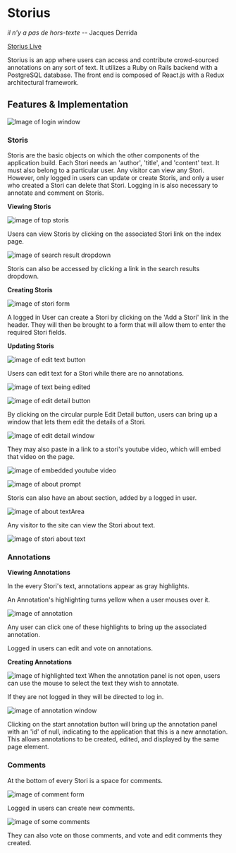 # Storius

*il n'y a pas de hors-texte*
  -- Jacques Derrida

[Storius Live][live]

[live]: http://storius.tech

Storius is an app where users can access and contribute crowd-sourced annotations on any sort of text. It utilizes a Ruby on Rails backend with a PostgreSQL database. The front end is composed of React.js with a Redux architectural framework.  

## Features & Implementation

![Image of login window](docs/screenshots/login.png)

### Storis

Storis are the basic objects on which the other components of the application build. Each Stori needs an 'author', 'title', and 'content' text. It must also belong to a particular user. Any visitor can view any Stori. However, only logged in users can update or create Storis, and only a user who created a Stori can delete that Stori. Logging in is also necessary to annotate and comment on Storis.

**Viewing Storis**

![image of top storis](docs/screenshots/top_storis.png)

Users can view Storis by clicking on the associated Stori link on the index page.

![image of search result dropdown](docs/screenshots/search_view.png)

Storis can also be accessed by clicking a link in the search results dropdown.

**Creating Storis**

![image of stori form](docs/screenshots/form.png)

A logged in User can create a Stori by clicking on the 'Add a Stori' link in the header. They will then be brought to a form that will allow them to enter the required Stori fields.

**Updating Storis**

![image of edit text button](docs/screenshots/edit_text.png)

Users can edit text for a Stori while there are no annotations.

![image of text being edited](docs/screenshots/editing_text.png)

![image of edit detail button](docs/screenshots/edit_detail_button.png)

By clicking on the circular purple Edit Detail button, users can bring up a window that lets them edit the details of a Stori.

![image of edit detail window](docs/screenshots/edit_details.png)

They may also paste in a link to a stori's youtube video, which will embed that video on the page.

![image of embedded youtube video](docs/screenshots/embed.png)

![image of about prompt](docs/screenshots/empty_about.png)

Storis can also have an about section, added by a logged in user.

![image of about textArea](docs/screenshots/edit_about.png)

Any visitor to the site can view the Stori about text.

![image of stori about text](docs/screenshots/display_about.png)


### Annotations

**Viewing Annotations**

In the every Stori's text, annotations appear as gray highlights.

An Annotation's highlighting turns yellow when a user mouses over it.

![image of annotation](docs/screenshots/stori_view.png)

Any user can click  one of these highlights to bring up the associated annotation.


Logged in users can edit and vote on annotations.

**Creating Annotations**

![image of highlighted text](docs/screenshots/highlighted.png)
When the annotation panel is not open, users can use the mouse to select the text they wish to annotate.

If they are not logged in they will be directed to log in.

![image of annotation window](docs/screenshots/annotation_window.png)

Clicking on the start annotation button will bring up the annotation panel with an 'id' of null, indicating to the application that this is a new annotation. This allows annotations to be created, edited, and displayed by the same page element.

### Comments

At the bottom of every Stori is a space for comments.

![image of comment form](docs/screenshots/comment_form.png)

Logged in users can create new comments.

![image of some comments](docs/screenshots/edit_comments.png)

They can also vote on those comments, and vote and edit comments they created.
